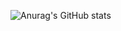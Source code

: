![Anurag's GitHub stats](https://github-readme-stats.vercel.app/api?username=rougeo&show_icons=true&theme=radical)
